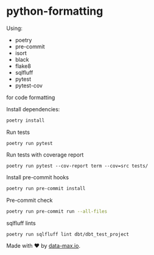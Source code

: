 # python-formatting
Using:
* poetry
* pre-commit
* isort
* black
* flake8
* sqlfluff 
* pytest
* pytest-cov

for code formatting

Install dependencies:

```bash
poetry install
```

Run tests
```
poetry run pytest
```

Run tests with coverage report
```
poetry run pytest --cov-report term --cov=src tests/
```

Install pre-commit hooks
```bash
poetry run pre-commit install
```

Pre-commit check
```bash
poetry run pre-commit run --all-files
```

sqlfluff lints
```bash
poetry run sqlfluff lint dbt/dbt_test_project
```

Made with ❤️ by [data-max.io](https://www.data-max.io/).